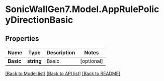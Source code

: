 # SonicWallGen7.Model.AppRulePolicyDirectionBasic

## Properties

Name | Type | Description | Notes
------------ | ------------- | ------------- | -------------
**Basic** | **string** | Basic. | [optional] 

[[Back to Model list]](../README.md#documentation-for-models) [[Back to API list]](../README.md#documentation-for-api-endpoints) [[Back to README]](../README.md)

